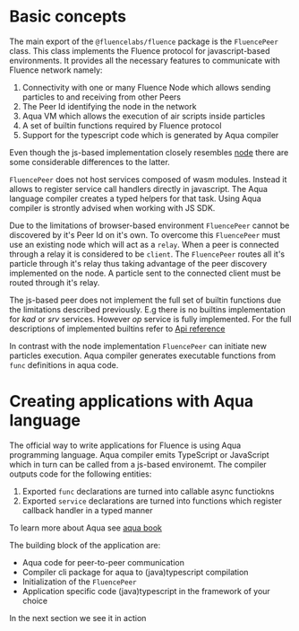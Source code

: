 # Basic concepts

The main export of the `@fluencelabs/fluence` package is the `FluencePeer` class. This class implements the Fluence protocol for javascript-based environments. It provides all the necessary features to communicate with Fluence network namely:

1. Connectivity with one or many Fluence Node which allows sending particles to and receiving from other Peers
2. The Peer Id identifying the node in the network
3. Aqua VM which allows the execution of air scripts inside particles
4. A set of builtin functions required by Fluence protocol
5. Support for the typescript code which is generated by Aqua compiler

Even though the js-based implementation closely resembles [node](node.md) there are some considerable differences to the latter.

`FluencePeer` does not host services composed of wasm modules. Instead it allows to register service call handlers directly in javascript. The Aqua language compiler creates a typed helpers for that task. Using Aqua compiler is strontly advised when working with JS SDK.

Due to the limitations of browser-based environment `FluencePeer` cannot be discovered by it's Peer Id on it's own. To overcome this `FluencePeer` must use an existing node which will act as a `relay`. When a peer is connected through a relay it is considered to be `client`. The `FluencePeer` routes all it's particle through it's relay thus taking advantage of the peer discovery implemented on the node. A particle sent to the connected client must be routed through it's relay.

The js-based peer does not implement the full set of builtin functions due the limitations described previously. E.g there is no builtins implementation for _kad_ or _srv_ services. However _op_ service is fully implemented. For the full descriptions of implemented builtins refer to [Api reference](js-sdk/6_reference/modules.md)

In contrast with the node implementation `FluencePeer` can initiate new particles execution. Aqua compiler generates executable functions from `func` definitions in aqua code.

# Creating applications with Aqua language

The official way to write applications for Fluence is using Aqua programming language. Aqua compiler emits TypeScript or JavaScript which in turn can be called from a js-based environemt. The compiler outputs code for the following entities:

1. Exported `func` declarations are turned into callable async functiokns
2. Exported `service` declarations are turned into functions which register callback handler in a typed manner

To learn more about Aqua see [aqua book](https://doc.fluence.dev/aqua-book/)

The building block of the application are:

- Aqua code for peer-to-peer communication
- Compiler cli package for aqua to (java)typescript compilation
- Initialization of the `FluencePeer`
- Application specific code (java)typescript in the framework of your choice

In the next section we see it in action
